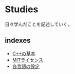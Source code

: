 # Studies

日々学んだことを記述していく。

## indexes

- [C++の基本](./Cpp/基本.md)
- [MITライセンス](./ライセンスについて/MITlicense.md)
- [各言語の設定](./各言語の設定/README.md)
